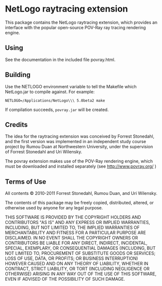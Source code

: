 # NetLogo raytracing extension

This package contains the NetLogo raytracing extension, which provides an interface with the popular open-source POV-Ray ray tracing rendering engine.

## Using

See the documentation in the included file povray.html.

## Building

Use the NETLOGO environment variable to tell the Makefile which NetLogo.jar to compile against.  For example:

    NETLOGO=/Applications/NetLogo\\\ 5.0beta2 make

If compilation succeeds, `povray.jar` will be created.

## Credits

The idea for the raytracing extension was conceived by Forrest Stonedahl, and the first version was implemented in an independent study course project by Rumou Duan at Northwestern University, under the supervision of Forrest Stonedahl and Uri Wilensky.

The povray extension makes use of the POV-Ray rendering engine, which must be downloaded and installed separately (see http://www.povray.org/ )

## Terms of Use

All contents © 2010-2011 Forrest Stonedahl, Rumou Duan, and Uri Wilensky.

The contents of this package may be freely copied, distributed, altered, or otherwise used by anyone for any legal purpose.

THIS SOFTWARE IS PROVIDED BY THE COPYRIGHT HOLDERS AND CONTRIBUTORS "AS IS" AND ANY EXPRESS OR IMPLIED WARRANTIES, INCLUDING, BUT NOT LIMITED TO, THE IMPLIED WARRANTIES OF MERCHANTABILITY AND FITNESS FOR A PARTICULAR PURPOSE ARE DISCLAIMED.  IN NO EVENT SHALL THE COPYRIGHT OWNERS OR CONTRIBUTORS BE LIABLE FOR ANY DIRECT, INDIRECT, INCIDENTAL, SPECIAL, EXEMPLARY, OR CONSEQUENTIAL DAMAGES (INCLUDING, BUT NOT LIMITED TO, PROCUREMENT OF SUBSTITUTE GOODS OR SERVICES; LOSS OF USE, DATA, OR PROFITS; OR BUSINESS INTERRUPTION) HOWEVER CAUSED AND ON ANY THEORY OF LIABILITY, WHETHER IN CONTRACT, STRICT LIABILITY, OR TORT (INCLUDING NEGLIGENCE OR OTHERWISE) ARISING IN ANY WAY OUT OF THE USE OF THIS SOFTWARE, EVEN IF ADVISED OF THE POSSIBILITY OF SUCH DAMAGE.

